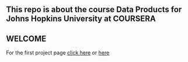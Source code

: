 ## This repo is about the course **Data Products** for Johns Hopkins University at COURSERA  

## WELCOME  


For the first project page [click here](https://mraviela.github.io/data-products/project1.html) or [here](./project1.md)
